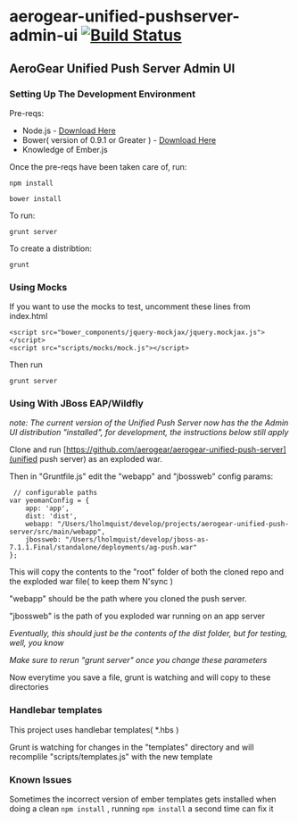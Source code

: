 # aerogear-unified-pushserver-admin-ui [![Build Status](https://travis-ci.org/aerogear/aerogear-unifiedpush-server-admin-ui.png)](https://travis-ci.org/aerogear/aerogear-unifiedpush-server-admin-ui)

## AeroGear Unified Push Server Admin UI

### Setting Up The Development Environment

Pre-reqs:

* Node.js - [Download Here](http://nodejs.org/)
* Bower( version of 0.9.1 or Greater ) - [Download Here](http://bower.io/)
* Knowledge of Ember.js

Once the pre-reqs have been taken care of, run:

    npm install

    bower install

To run:

    grunt server

To create a distribtion:

    grunt


### Using Mocks

If you want to use the mocks to test,  uncomment these lines from index.html

    <script src="bower_components/jquery-mockjax/jquery.mockjax.js"></script>
    <script src="scripts/mocks/mock.js"></script>

Then run

    grunt server


### Using With JBoss EAP/Wildfly

_note:  The current version of the Unified Push Server now has the the Admin UI distribution "installed",  for development, the instructions below still apply_

Clone and run [https://github.com/aerogear/aerogear-unified-push-server](unified push server) as an exploded war.

Then in "Gruntfile.js" edit the "webapp" and "jbossweb" config params:

     // configurable paths
    var yeomanConfig = {
        app: 'app',
        dist: 'dist',
        webapp: "/Users/lholmquist/develop/projects/aerogear-unified-push-server/src/main/webapp",
        jbossweb: "/Users/lholmquist/develop/jboss-as-7.1.1.Final/standalone/deployments/ag-push.war"
    };

This will copy the contents to the "root" folder of both the cloned repo and the exploded war file( to keep them N'sync )

"webapp" should be the path where you cloned the push server.

"jbossweb" is the path of you exploded war running on an app server

_Eventually, this should just be the contents of the dist folder,   but for testing, well, you know_

_Make sure to rerun "grunt server" once you change these parameters_

Now everytime you save a file, grunt is watching and will copy to these directories

### Handlebar templates

This project uses handlebar templates( *.hbs )

Grunt is watching for changes in the "templates" directory and will recomplile "scripts/templates.js" with the new template

### Known Issues

Sometimes the incorrect version of ember templates gets installed when doing a clean `npm install` , running `npm install` a second time can fix it
